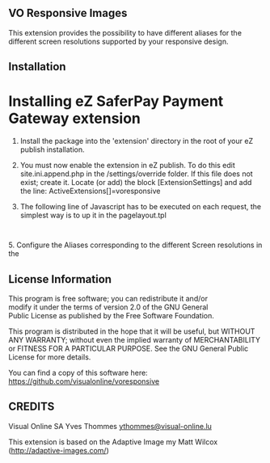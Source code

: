 
VO Responsive Images
-------------------------------------------------------------

This extension provides the possibility to have different
aliases for the different screen resolutions supported by
your responsive design.

Installation
------------

Installing eZ SaferPay Payment Gateway extension
==============================================

1. Install the package into the 'extension' directory in
   the root of your eZ publish installation.

3. You must now enable the extension in eZ publish. To do
   this edit site.ini.append.php in the /settings/override
   folder. If this file does not exist; create it. Locate (or add)
   the block [ExtensionSettings] and add the line:
   ActiveExtensions[]=voresponsive

4. The following line of Javascript has to be executed on
   each request, the simplest way is to up it in the pagelayout.tpl
<code>
   <script>document.cookie='resolution='+Math.max(screen.width,screen.height)+'; path=/';</script>
</code>
5. Configure the Aliases corresponding to the different Screen resolutions in the 


License Information
-------------------

This program is free software; you can redistribute it and/or  
modify it under the terms of version 2.0  of the GNU General  
Public License as published by the Free Software Foundation.  

This program is distributed in the hope that it will be useful, 
but WITHOUT ANY WARRANTY; without even the implied warranty of 
MERCHANTABILITY or FITNESS FOR A PARTICULAR PURPOSE. See the 
GNU General Public License for more details.

You can find a copy of this software here: https://github.com/visualonline/voresponsive



CREDITS
-------
Visual Online SA
Yves Thommes <ythommes@visual-online.lu>

This extension is based on the Adaptive Image my Matt Wilcox (http://adaptive-images.com/)
